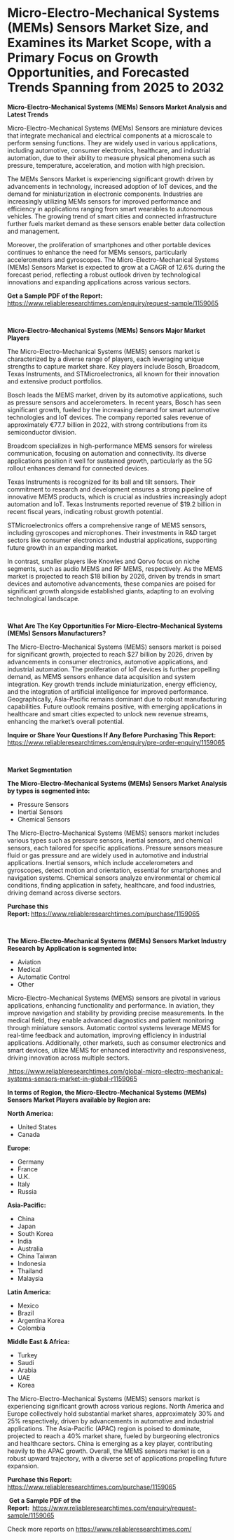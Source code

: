 <p><h1>Micro-Electro-Mechanical Systems (MEMs) Sensors Market Size, and Examines its Market Scope, with a Primary Focus on Growth Opportunities, and Forecasted Trends Spanning from 2025 to 2032</h1></p><p><strong>Micro-Electro-Mechanical Systems (MEMs) Sensors Market Analysis and Latest Trends</strong></p>
<p><p>Micro-Electro-Mechanical Systems (MEMs) Sensors are miniature devices that integrate mechanical and electrical components at a microscale to perform sensing functions. They are widely used in various applications, including automotive, consumer electronics, healthcare, and industrial automation, due to their ability to measure physical phenomena such as pressure, temperature, acceleration, and motion with high precision. </p><p>The MEMs Sensors Market is experiencing significant growth driven by advancements in technology, increased adoption of IoT devices, and the demand for miniaturization in electronic components. Industries are increasingly utilizing MEMs sensors for improved performance and efficiency in applications ranging from smart wearables to autonomous vehicles. The growing trend of smart cities and connected infrastructure further fuels market demand as these sensors enable better data collection and management.</p><p>Moreover, the proliferation of smartphones and other portable devices continues to enhance the need for MEMs sensors, particularly accelerometers and gyroscopes. The Micro-Electro-Mechanical Systems (MEMs) Sensors Market is expected to grow at a CAGR of 12.6% during the forecast period, reflecting a robust outlook driven by technological innovations and expanding applications across various sectors.</p></p>
<p><strong>Get a Sample PDF of the Report:&nbsp;</strong> <a href="https://www.reliableresearchtimes.com/enquiry/request-sample/1159065?utm_campaign=3518&utm_medium=2&utm_source=Github&utm_content=ia&utm_term=11042025&utm_id=micro-electro-mechanical-systems-mems-sensors">https://www.reliableresearchtimes.com/enquiry/request-sample/1159065</a></p>
<p>&nbsp;</p>
<p><strong>Micro-Electro-Mechanical Systems (MEMs) Sensors Major Market Players</strong></p>
<p><p>The Micro-Electro-Mechanical Systems (MEMS) sensors market is characterized by a diverse range of players, each leveraging unique strengths to capture market share. Key players include Bosch, Broadcom, Texas Instruments, and STMicroelectronics, all known for their innovation and extensive product portfolios.</p><p>Bosch leads the MEMS market, driven by its automotive applications, such as pressure sensors and accelerometers. In recent years, Bosch has seen significant growth, fueled by the increasing demand for smart automotive technologies and IoT devices. The company reported sales revenue of approximately €77.7 billion in 2022, with strong contributions from its semiconductor division.</p><p>Broadcom specializes in high-performance MEMS sensors for wireless communication, focusing on automation and connectivity. Its diverse applications position it well for sustained growth, particularly as the 5G rollout enhances demand for connected devices.</p><p>Texas Instruments is recognized for its ball and tilt sensors. Their commitment to research and development ensures a strong pipeline of innovative MEMS products, which is crucial as industries increasingly adopt automation and IoT. Texas Instruments reported revenue of $19.2 billion in recent fiscal years, indicating robust growth potential.</p><p>STMicroelectronics offers a comprehensive range of MEMS sensors, including gyroscopes and microphones. Their investments in R&D target sectors like consumer electronics and industrial applications, supporting future growth in an expanding market.</p><p>In contrast, smaller players like Knowles and Qorvo focus on niche segments, such as audio MEMS and RF MEMS, respectively. As the MEMS market is projected to reach $18 billion by 2026, driven by trends in smart devices and automotive advancements, these companies are poised for significant growth alongside established giants, adapting to an evolving technological landscape.</p></p>
<p>&nbsp;</p>
<p><strong>What Are The Key Opportunities For Micro-Electro-Mechanical Systems (MEMs) Sensors Manufacturers?</strong></p>
<p><p>The Micro-Electro-Mechanical Systems (MEMS) sensors market is poised for significant growth, projected to reach $27 billion by 2026, driven by advancements in consumer electronics, automotive applications, and industrial automation. The proliferation of IoT devices is further propelling demand, as MEMS sensors enhance data acquisition and system integration. Key growth trends include miniaturization, energy efficiency, and the integration of artificial intelligence for improved performance. Geographically, Asia-Pacific remains dominant due to robust manufacturing capabilities. Future outlook remains positive, with emerging applications in healthcare and smart cities expected to unlock new revenue streams, enhancing the market’s overall potential.</p></p>
<p><strong>Inquire or Share Your Questions If Any Before Purchasing This Report:</strong> <a href="https://www.reliableresearchtimes.com/enquiry/pre-order-enquiry/1159065?utm_campaign=3518&utm_medium=2&utm_source=Github&utm_content=ia&utm_term=11042025&utm_id=micro-electro-mechanical-systems-mems-sensors">https://www.reliableresearchtimes.com/enquiry/pre-order-enquiry/1159065</a></p>
<p>&nbsp;</p>
<p><strong>Market Segmentation</strong></p>
<p><strong>The Micro-Electro-Mechanical Systems (MEMs) Sensors Market Analysis by types is segmented into:</strong></p>
<p><ul><li>Pressure Sensors</li><li>Inertial Sensors</li><li>Chemical Sensors</li></ul></p>
<p><p>The Micro-Electro-Mechanical Systems (MEMS) sensors market includes various types such as pressure sensors, inertial sensors, and chemical sensors, each tailored for specific applications. Pressure sensors measure fluid or gas pressure and are widely used in automotive and industrial applications. Inertial sensors, which include accelerometers and gyroscopes, detect motion and orientation, essential for smartphones and navigation systems. Chemical sensors analyze environmental or chemical conditions, finding application in safety, healthcare, and food industries, driving demand across diverse sectors.</p></p>
<p><strong>Purchase this Report:&nbsp;</strong><a href="https://www.reliableresearchtimes.com/purchase/1159065?utm_campaign=3518&utm_medium=2&utm_source=Github&utm_content=ia&utm_term=11042025&utm_id=micro-electro-mechanical-systems-mems-sensors">https://www.reliableresearchtimes.com/purchase/1159065</a></p>
<p>&nbsp;</p>
<p><strong>The Micro-Electro-Mechanical Systems (MEMs) Sensors Market Industry Research by Application is segmented into:</strong></p>
<p><ul><li>Aviation</li><li>Medical</li><li>Automatic Control</li><li>Other</li></ul></p>
<p><p>Micro-Electro-Mechanical Systems (MEMS) sensors are pivotal in various applications, enhancing functionality and performance. In aviation, they improve navigation and stability by providing precise measurements. In the medical field, they enable advanced diagnostics and patient monitoring through miniature sensors. Automatic control systems leverage MEMS for real-time feedback and automation, improving efficiency in industrial applications. Additionally, other markets, such as consumer electronics and smart devices, utilize MEMS for enhanced interactivity and responsiveness, driving innovation across multiple sectors.</p></p>
<p><a href="https://www.reliableresearchtimes.com/global-micro-electro-mechanical-systems-sensors-market-in-global-r1159065?utm_campaign=3518&utm_medium=2&utm_source=Github&utm_content=ia&utm_term=11042025&utm_id=micro-electro-mechanical-systems-mems-sensors">&nbsp;https://www.reliableresearchtimes.com/global-micro-electro-mechanical-systems-sensors-market-in-global-r1159065</a></p>
<p><strong>In terms of Region, the Micro-Electro-Mechanical Systems (MEMs) Sensors Market Players available by Region are:</strong></p>
<p>
    <p> <strong> North America: </strong>
        <ul>
            <li>United States</li>
            <li>Canada</li>
        </ul>
        </p> 
    <p> <strong> Europe: </strong>
        <ul>
            <li>Germany</li>
            <li>France</li>
            <li>U.K.</li>
            <li>Italy</li>
            <li>Russia</li>
        </ul>
        </p> 
    <p> <strong> Asia-Pacific: </strong>
        <ul>
            <li>China</li>
            <li>Japan</li>
            <li>South Korea</li>
            <li>India</li>
            <li>Australia</li>
            <li>China Taiwan</li>
            <li>Indonesia</li>
            <li>Thailand</li>
            <li>Malaysia</li>
        </ul>
        </p> 
    <p> <strong> Latin America: </strong>
        <ul>
            <li>Mexico</li>
            <li>Brazil</li>
            <li>Argentina Korea</li>
            <li>Colombia</li>
        </ul>
        </p> 
    <p> <strong> Middle East & Africa: </strong>
        <ul>
            <li>Turkey</li>
            <li>Saudi</li>
            <li>Arabia</li>
            <li>UAE</li>
            <li>Korea</li>
        </ul>
    </p>
    </p>
<p><p>The Micro-Electro-Mechanical Systems (MEMS) sensors market is experiencing significant growth across various regions. North America and Europe collectively hold substantial market shares, approximately 30% and 25% respectively, driven by advancements in automotive and industrial applications. The Asia-Pacific (APAC) region is poised to dominate, projected to reach a 40% market share, fueled by burgeoning electronics and healthcare sectors. China is emerging as a key player, contributing heavily to the APAC growth. Overall, the MEMS sensors market is on a robust upward trajectory, with a diverse set of applications propelling future expansion.</p></p>
<p><strong>Purchase this Report: </strong><a href="https://www.reliableresearchtimes.com/purchase/1159065?utm_campaign=3518&utm_medium=2&utm_source=Github&utm_content=ia&utm_term=11042025&utm_id=micro-electro-mechanical-systems-mems-sensors">https://www.reliableresearchtimes.com/purchase/1159065</a></p>
<p>&nbsp;<strong>Get a Sample PDF of the Report:&nbsp;&nbsp;</strong><a href="https://www.reliableresearchtimes.com/enquiry/request-sample/1159065?utm_campaign=3518&utm_medium=2&utm_source=Github&utm_content=ia&utm_term=11042025&utm_id=micro-electro-mechanical-systems-mems-sensors">https://www.reliableresearchtimes.com/enquiry/request-sample/1159065</a></p>
<p><strong></strong></p>
<p>Check more reports on <a href="https://www.reliableresearchtimes.com/?utm_campaign=3518&utm_medium=2&utm_source=Github&utm_content=ia&utm_term=11042025&utm_id=micro-electro-mechanical-systems-mems-sensors">https://www.reliableresearchtimes.com/</a></p>